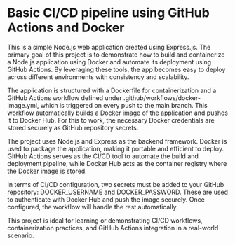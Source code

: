 # Basic CI/CD pipeline using GitHub Actions and Docker 
This is a simple Node.js web application created using Express.js. The primary goal of this project is to demonstrate how to build and containerize a Node.js application using Docker and automate its deployment using GitHub Actions. By leveraging these tools, the app becomes easy to deploy across different environments with consistency and scalability.

The application is structured with a Dockerfile for containerization and a GitHub Actions workflow defined under .github/workflows/docker-image.yml, which is triggered on every push to the main branch. This workflow automatically builds a Docker image of the application and pushes it to Docker Hub. For this to work, the necessary Docker credentials are stored securely as GitHub repository secrets.

The project uses Node.js and Express as the backend framework. Docker is used to package the application, making it portable and efficient to deploy. GitHub Actions serves as the CI/CD tool to automate the build and deployment pipeline, while Docker Hub acts as the container registry where the Docker image is stored.

In terms of CI/CD configuration, two secrets must be added to your GitHub repository: DOCKER_USERNAME and DOCKER_PASSWORD. These are used to authenticate with Docker Hub and push the image securely. Once configured, the workflow will handle the rest automatically.

This project is ideal for learning or demonstrating CI/CD workflows, containerization practices, and GitHub Actions integration in a real-world scenario.
